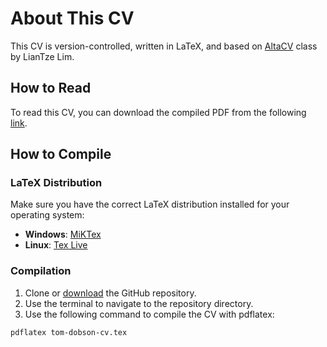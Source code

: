 # About This CV
This CV is version-controlled, written in LaTeX, and based on [AltaCV](https://github.com/liantze/AltaCV) class by LianTze Lim.

## How to Read
To read this CV, you can download the compiled PDF from the following [link](tom-dobson-cv.pdf).

## How to Compile
### LaTeX Distribution
Make sure you have the correct LaTeX distribution installed for your operating system:
* **Windows**:	[MiKTex](https://miktex.org/download) 
* **Linux**:	[Tex Live](https://www.tug.org/texlive/quickinstall.html)

### Compilation
1. Clone or [download](https://github.com/tomdobs/tom-dobson-cv/archive/refs/heads/main.zip) the GitHub repository.
2. Use the terminal to navigate to the repository directory.
3. Use the following command to compile the CV with pdflatex:

```bash
pdflatex tom-dobson-cv.tex
```
